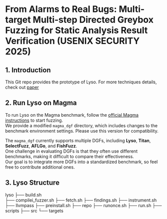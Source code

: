 # From Alarms to Real Bugs: Multi-target Multi-step Directed Greybox Fuzzing for Static Analysis Result Verification (USENIX SECURITY 2025)

## 1. Introduction
This Git repo provides the prototype of Lyso. 
For more techniques details, check out [paper](https://www.usenix.org/system/files/conference/usenixsecurity25/sec25cycle1-prepub-1022-bao.pdf)

## 2. Run Lyso on Magma
To run Lyso on the Magma benchmark, follow the [official Magma instructions](https://hexhive.epfl.ch/magma/docs/getting-started.html) to start fuzzing.  
We provide a modified `magma_dgf` directory, which includes changes to the benchmark environment settings. Please use this version for compatibility.  

The `magma_dgf` currently supports multiple DGFs, including **Lyso**, **Titan**, **SelectFuzz**, **AFLGo**, and **FishFuzz**.  
One challenge in evaluating DGFs is that they often use different benchmarks, making it difficult to compare their effectiveness.  
Our goal is to integrate more DGFs into a standardized benchmark, so feel free to contribute additional ones.

## 3. Lyso Structure
lyso
├── build.sh    
├── compilei\_fuzzer.sh
├── fetch.sh
├── findings.sh
├── instrument.sh
├── llvmpass
├── preinstall.sh
├── repo
├── runonce.sh
├── run.sh
├── scripts
├── src
└── targets




